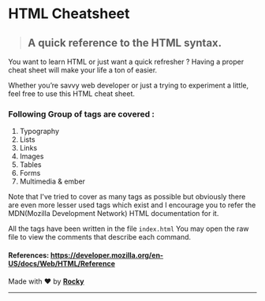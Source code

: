 # HTML Cheatsheet

> ## A quick reference to the HTML syntax.

You want to learn HTML or just want a quick refresher ? Having a proper cheat sheet will make your life a ton of easier.

Whether you’re savvy web developer or just a trying to experiment a little, feel free to use this HTML cheat sheet.

### Following Group of tags are covered :

1.  Typography
2.  Lists
3.  Links
4.  Images
5.  Tables
6.  Forms
7.  Multimedia & ember

Note that I've tried to cover as many tags as possible but obviously there are even more lesser used tags which exist and I encourage you to refer the MDN(Mozilla Development Network) HTML documentation for it.

All the tags have been written in the file `index.html`
You may open the raw file to view the comments that describe each command.

#### References: https://developer.mozilla.org/en-US/docs/Web/HTML/Reference

Made with ️❤︎ by **[Rocky](https://rocky93.github.io/ "Abhijeet Saxena")**

---
